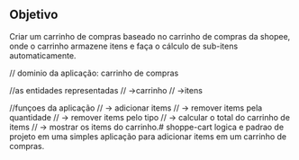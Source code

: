 ## Objetivo

Criar um carrinho de compras baseado no carrinho de compras da shopee, onde o carrinho armazene itens e faça o cálculo de sub-itens automaticamente.

// dominio da aplicação: carrinho de compras

//as entidades representadas
// ->carrinho
// ->itens

//funçoes da aplicação
// -> adicionar items 
// -> remover items pela quantidade
// -> remover items pelo tipo
// -> calcular o total do carrinho de items
// -> mostrar os items do carrinho.# shoppe-cart
logica e padrao de projeto em uma simples aplicação para adicionar items em um carrinho de compras.
